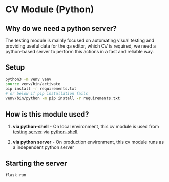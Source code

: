 # CV Module (Python)

## Why do we need a python server?

The testing module is mainly focused on automating visual testing and providing useful data for the qa editor, which CV is required, we need a python-based server to perform this actions in a fast and reliable way.

## Setup

```bash
python3 -m venv venv
source venv/bin/activate
pip install -r requirements.txt
# or below if pip installation fails
venv/bin/python -m pip install -r requirements.txt
```

## How is this module used?

1. **via python-shell** -
   On local environment, this cv module is used from [testing server](../server/) via [python-shell](https://www.npmjs.com/package/python-shell).

2. **via python server** -
   On production environment, this cv module runs as a independent python server

## Starting the server

```bash
flask run
```
